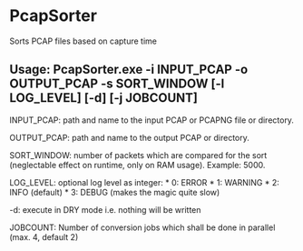 # PcapSorter
Sorts PCAP files based on capture time

Usage:
PcapSorter.exe -i INPUT_PCAP -o OUTPUT_PCAP -s SORT_WINDOW [-l LOG_LEVEL] [-d] [-j JOBCOUNT]
----------------------------------------------------------------------------------------------------------------
  INPUT_PCAP:  path and name to the input PCAP or PCAPNG file or directory.

  OUTPUT_PCAP: path and name to the output PCAP or directory.

  SORT_WINDOW: number of packets which are compared for the sort (neglectable effect on runtime, only on RAM usage). Example: 5000.

  LOG_LEVEL:   optional log level as integer:
               * 0: ERROR
               * 1: WARNING
               * 2: INFO (default)
               * 3: DEBUG (makes the magic quite slow)

  -d:          execute in DRY mode i.e. nothing will be written

  JOBCOUNT:    Number of conversion jobs which shall be done in parallel (max. 4, default 2)